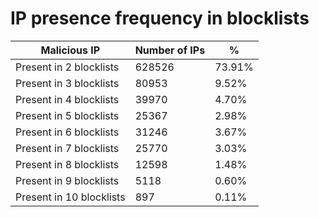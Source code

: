 # IP presence frequency in blocklists
| Malicious IP | Number of IPs | % |
|----|----|----|
| Present in 2 blocklists | 628526 | 73.91% |
| Present in 3 blocklists | 80953 | 9.52% |
| Present in 4 blocklists | 39970 | 4.70% |
| Present in 5 blocklists | 25367 | 2.98% |
| Present in 6 blocklists | 31246 | 3.67% |
| Present in 7 blocklists | 25770 | 3.03% |
| Present in 8 blocklists | 12598 | 1.48% |
| Present in 9 blocklists | 5118 | 0.60% |
| Present in 10 blocklists | 897 | 0.11% |
